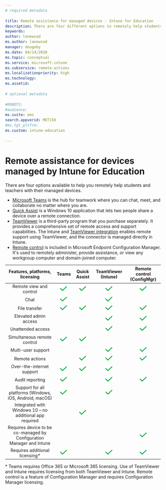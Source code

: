 ```yaml
---
# required metadata

title: Remote assistance for managed devices - Intune for Education
description: There are four different options to remotely help students and teachers with their mobile devices when you can't be there in person.
keywords:
author: lenewsad
ms.author: lanewsad
manager: dougeby
ms.date: 04/14/2020
ms.topic: conceptual
ms.service: microsoft-intune
ms.subservice: remote-actions
ms.localizationpriority: high
ms.technology:
ms.assetid: 

# optional metadata 

#ROBOTS:
#audience:
ms.suite: ems
search.appverid: MET150
#ms.tgt_pltfrm:
ms.custom: intune-education 

---
```


# Remote assistance for devices managed by Intune for Education  

There are four options available to help you remotely help students and teachers with their managed devices.  

- [Microsoft Teams](https://products.office.com/microsoft-teams/) is the hub for teamwork where you can chat, meet, and collaborate no matter where you are.
- [Quick Assist](https://support.microsoft.com/help/4027243/windows-10-solve-pc-problems-with-quick-assist) is a Windows 10 application that lets two people share a device over a remote connection.
- [TeamViewer](https://www.teamviewer.com/) is a third-party program that you purchase separately. It provides a comprehensive set of remote access and support capabilities. The Intune and [TeamViewer integration](https://docs.microsoft.com/mem/intune/remote-actions/teamviewer-support) enables remote support using TeamViewer, and the connector is managed directly in Intune.
- [Remote control](https://docs.microsoft.com/configmgr/core/clients/manage/remote-control/introduction-to-remote-control) is included in Microsoft Endpoint Configuration Manager. It's used to remotely administer, provide assistance, or view any workgroup computer and domain-joined computer. 

| Features, platforms, licensing | **Teams** | Quick Assist | TeamViewer (Intune) | Remote control (ConfigMgr) |
|:---:|:---:|:---:|:---:|:---:|
| Remote view and control |![Checkmark](./media/checkmark.png)|![Checkmark](./media/checkmark.png)|![Checkmark](./media/checkmark.png)|![Checkmark](./media/checkmark.png)|
| Chat |![Checkmark](./media/checkmark.png)||![Checkmark](./media/checkmark.png)||
| File transfer |![Checkmark](./media/checkmark.png)|![Checkmark](./media/checkmark.png)|![Checkmark](./media/checkmark.png)|![Checkmark](./media/checkmark.png)|
| Elevated admin access |||![Checkmark](./media/checkmark.png)|![Checkmark](./media/checkmark.png)|
| Unattended access |||![Checkmark](./media/checkmark.png)|![Checkmark](./media/checkmark.png)|
| Simultaneous remote control |![Checkmark](./media/checkmark.png)|![Checkmark](./media/checkmark.png)|||
| Multi-user support |||![Checkmark](./media/checkmark.png)|![Checkmark](./media/checkmark.png)|
| Remote actions ||![Checkmark](./media/checkmark.png)|![Checkmark](./media/checkmark.png)|![Checkmark](./media/checkmark.png)|
| Over-the-internet support |![Checkmark](./media/checkmark.png)|![Checkmark](./media/checkmark.png)|![Checkmark](./media/checkmark.png)||
| Audit reporting |![Checkmark](./media/checkmark.png)||![Checkmark](./media/checkmark.png)|![Checkmark](./media/checkmark.png)|
| Support for all platforms (Windows, iOS, Android, macOS) |![Checkmark](./media/checkmark.png)||![Checkmark](./media/checkmark.png)||
| Integrated with Windows 10 – no additional app required ||![Checkmark](./media/checkmark.png)|||
| Requires device to be co-managed by Configuration Manager and Intune ||||![Checkmark](./media/checkmark.png)|
| Requires additional licensing\* |![Checkmark](./media/checkmark.png)||![Checkmark](./media/checkmark.png)|![Checkmark](./media/checkmark.png)|

\* Teams requires Office 365 or Microsoft 365 licensing. Use of TeamViewer and Intune requires licensing from both TeamViewer and Intune. Remote control is a feature of Configuration Manager and requires Configuration Manager licensing.  
